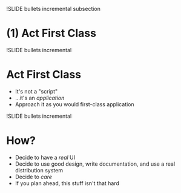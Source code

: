 !SLIDE bullets incremental subsection
# (1) Act First Class #

!SLIDE bullets incremental 
# Act First Class #
* It's not a "script"
* ...it's an _application_
* Approach it as you would first-class application

!SLIDE bullets incremental
# How?
* Decide to have a _real_ UI
* Decide to use good design, write documentation, and use a real distribution system
* Decide to *care*
* If you plan ahead, this stuff isn't that hard
